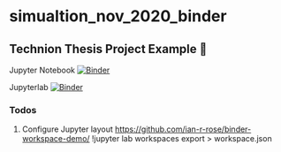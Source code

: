 # simualtion_nov_2020_binder
## Technion Thesis Project Example 🌇


Jupyter Notebook [![Binder](https://mybinder.org/badge_logo.svg)](https://mybinder.org/v2/gh/Shai2u/simualtion_nov_2020_binder/HEAD?filepath=simualtion_nov_2020_binder?urlpath=urlpath=/tree/ipynb)

Jupyterlab [![Binder](https://mybinder.org/badge_logo.svg)](https://mybinder.org/v2/gh/Shai2u/simualtion_nov_2020_binder/HEAD?urlpath=lab)

### Todos
1. Configure Jupyter layout
https://github.com/ian-r-rose/binder-workspace-demo/
!jupyter lab workspaces export > workspace.json

